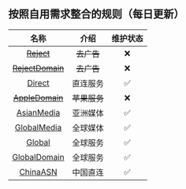 ## 按照自用需求整合的规则（每日更新）

| 名称                           | 介绍                                          |   维护状态     |
|:-----------: |:-----------:|:-----------:|
| ~~[Reject](https://raw.githubusercontent.com/Trovoy/Troy-s-ruleset/main/Reject.conf)~~| ~~去广告~~|  ❌  |
|~~[RejectDomain](https://raw.githubusercontent.com/Trovoy/Troy-s-ruleset/main/RejectDomain.conf)~~|~~去广告~~| ❌  |
| [Direct](https://raw.githubusercontent.com/Trovoy/Troy-s-ruleset/main/Direct.conf) |  直连服务| ✅  |
| ~~[AppleDomain](https://raw.githubusercontent.com/Trovoy/Troy-s-ruleset/main/AppleDomain.conf)~~ | ~~苹果服务~~| ❌  |
| [AsianMedia](https://raw.githubusercontent.com/Trovoy/Troy-s-ruleset/main/AsianMedia.conf) | 亚洲媒体| ✅  |
| [GlobalMedia](https://raw.githubusercontent.com/Trovoy/Troy-s-ruleset/main/GlobalMedia.conf) | 全球媒体| ✅  |
| [Global](https://raw.githubusercontent.com/Trovoy/Troy-s-ruleset/main/Global.conf)| 全球服务| ✅  |
| [GlobalDomain](https://raw.githubusercontent.com/Trovoy/Troy-s-ruleset/main/GlobalDomain.conf)| 全球服务| ✅  |
| [ChinaASN](https://raw.githubusercontent.com/Trovoy/Troy-s-ruleset/main/ChinaASN.conf) | 中国直连| ✅  |

